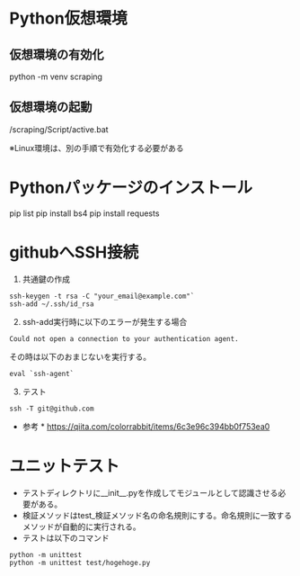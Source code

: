 # Python仮想環境

## 仮想環境の有効化
python -m venv scraping

## 仮想環境の起動
<venv>/scraping/Script/active.bat

※Linux環境は、別の手順で有効化する必要がある


# Pythonパッケージのインストール

pip list
pip install bs4
pip install requests


# githubへSSH接続
1. 共通鍵の作成
```
ssh-keygen -t rsa -C "your_email@example.com"`
ssh-add ~/.ssh/id_rsa
```

2. ssh-add実行時に以下のエラーが発生する場合
```
Could not open a connection to your authentication agent.
```
その時は以下のおまじないを実行する。
```
eval `ssh-agent`
```

3. テスト
```
ssh -T git@github.com
```

* 参考 *
<https://qiita.com/colorrabbit/items/6c3e96c394bb0f753ea0>


# ユニットテスト

* テストディレクトリに__init__.pyを作成してモジュールとして認識させる必要がある。
* 検証メソッドはtest_検証メソッド名の命名規則にする。命名規則に一致するメソッドが自動的に実行される。
* テストは以下のコマンド
```
python -m unittest
python -m unittest test/hogehoge.py
```